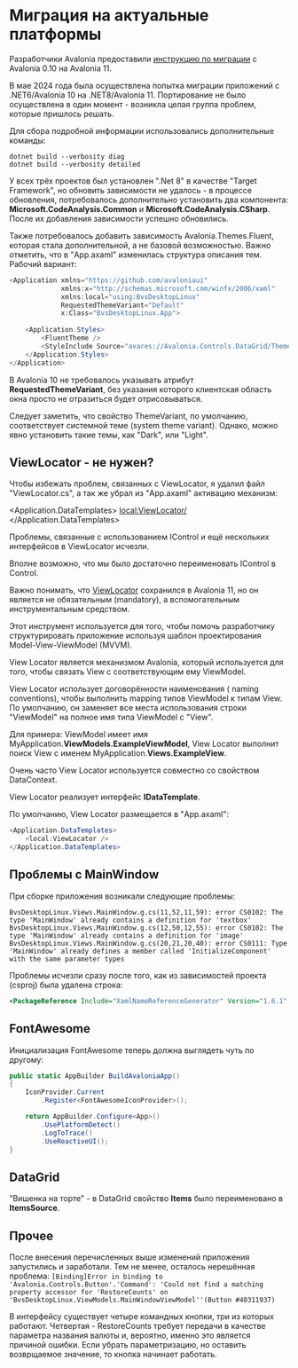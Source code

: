 # Миграция на актуальные платформы

Разработчики Avalonia предоставили [инструкцию по миграции](https://docs.avaloniaui.net/docs/stay-up-to-date/upgrade-from-0.10) с Avalonia 0.10 на Avalonia 11.

В мае 2024 года была осуществлена попытка миграции приложений с .NET6/Avalonia 10 на .NET8/Avalonia 11. Портирование не было осуществлена в один момент - возникла целая группа проблем, которые пришлось решать.

Для сбора подробной информации использовались дополнительные команды:

```shell
dotnet build --verbosity diag 
dotnet build --verbosity detailed
```

У всех трёх проектов был установлен ".Net 8" в качестве "Target Framework", но обновить зависимости не удалось - в процессе обновления, потребовалось дополнительно установить два компонента: **Microsoft.CodeAnalysis.Common** и **Microsoft.CodeAnalysis.CSharp**. После их добавления зависимости успешно обновились.

Также потребовалось добавить зависимость Avalonia.Themes.Fluent, которая стала дополнительной, а не базовой возможностью. Важно отметить, что в "App.axaml" изменилась структура описания тем. Рабочий вариант:

```csharp
<Application xmlns="https://github.com/avaloniaui"
             xmlns:x="http://schemas.microsoft.com/winfx/2006/xaml"
             xmlns:local="using:BvsDesktopLinux"
			 RequestedThemeVariant="Default"
             x:Class="BvsDesktopLinux.App">
	
    <Application.Styles>
		<FluentTheme />
        <StyleInclude Source="avares://Avalonia.Controls.DataGrid/Themes/Fluent.xaml"/>
    </Application.Styles>
</Application>
```

В Avalonia 10 не требовалось указывать атрибут **RequestedThemeVariant**, без указания которого клиентская область окна просто не отразиться будет отрисовываться.

Следует заметить, что свойство ThemeVariant, по умолчанию, соответствует системной теме (system theme variant). Однако, можно явно установить такие темы, как "Dark", или "Light".

## ViewLocator - не нужен?

Чтобы избежать проблем, связанных с ViewLocator, я удалил файл "ViewLocator.cs", а так же убрал из "App.axaml" активацию механизм:

<Application.DataTemplates>
	<local:ViewLocator/>
</Application.DataTemplates>

Проблемы, связанные с использованием IControl и ещё нескольких интерфейсов в ViewLocator исчезли.

Вполне возможно, что мы было достаточно переименовать IControl в Control.

Важно понимать, что [ViewLocator](https://docs.avaloniaui.net/ru/docs/concepts/view-locator) сохранился в Avalonia 11, но он является не обязательным (mandatory), а вспомогательным инструментальным средством.

Этот инструмент используется для того, чтобы помочь разработчику структурировать приложение используя шаблон проектирования Model-View-ViewModel (MVVM).

View Locator является механизмом Avalonia, который используется для того, чтобы связать View с соответствующим ему ViewModel.

View Locator использует договорённости наименования ( naming conventions), чтобы выполнить mapping типов ViewModel к типам View. По умолчанию, он заменяет все места использования строки "ViewModel" на полное имя типа ViewModel с "View".

Для примера: ViewModel имеет имя MyApplication.**ViewModels.ExampleViewModel**, View Locator выполнит поиск View с именем MyApplication.**Views.ExampleView**.

Очень часто View Locator используется совместно со свойством DataContext.

View Locator реализует интерфейс **IDataTemplate**.

По умолчанию, View Locator размещается в "App.axaml":

```csharp
<Application.DataTemplates>
	<local:ViewLocator />
</Application.DataTemplates>
```

## Проблемы с MainWindow

При сборке приложения возникали следующие проблемы:

```output
BvsDesktopLinux.Views.MainWindow.g.cs(11,52,11,59): error CS0102: The type 'MainWindow' already contains a definition for 'textbox'
BvsDesktopLinux.Views.MainWindow.g.cs(12,50,12,55): error CS0102: The type 'MainWindow' already contains a definition for 'image'
BvsDesktopLinux.Views.MainWindow.g.cs(20,21,20,40): error CS0111: Type 'MainWindow' already defines a member called 'InitializeComponent' with the same parameter types
```

Проблемы исчезли сразу после того, как из зависимостей проекта (csproj) была удалена строка: 

```xml
<PackageReference Include="XamlNameReferenceGenerator" Version="1.6.1" />
```

## FontAwesome

Инициализация FontAwesome теперь должна выглядеть чуть по другому:

```csharp
public static AppBuilder BuildAvaloniaApp()
{
	IconProvider.Current
		.Register<FontAwesomeIconProvider>();

	return AppBuilder.Configure<App>()
		.UsePlatformDetect()
		.LogToTrace()
		.UseReactiveUI();
}
```

## DataGrid

"Вишенка на торте" - в DataGrid свойство **Items** было переименовано в **ItemsSource**.

## Прочее

После внесения перечисленных выше изменений приложения запустились и заработали. Тем не менее, осталось нерешённая проблема: `[Binding]Error in binding to 'Avalonia.Controls.Button'.'Command': 'Could not find a matching property accessor for 'RestoreCounts' on 'BvsDesktopLinux.ViewModels.MainWindowViewModel''(Button #40311937)`

В интерфейсу существует четыре командных кнопки, три из которых работают. Четвертая - RestoreCounts требует передачи в качестве параметра названия валюты и, вероятно, именно это является причиной ошибки. Если убрать параметризацию, но оставить возврщаемое значение, то кнопка начинает работать.
